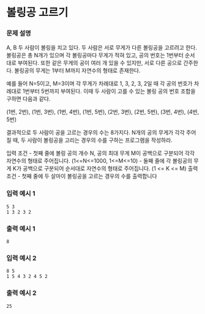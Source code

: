 # 볼링공 고르기

### 문제 설명
A, B 두 사람이 볼링을 치고 있다. 두 사람은 서로 무게가 다른 볼링공을 고르려고 한다. 볼링공은 총 N개가 있으며 각 볼링공마다 무게가 적혀 있고, 공의 번호는 1번부터 순서대로 부여된다. 또한 같은 무게의 공이 여러 개 있을 수 있지만, 서로 다른 공으로 간주한다. 볼링공의 무게는 1부터 M까지 자연수의 형태로 존재한다.

예를 들어 N=5이고, M=3이며 각 무게가 차례대로 1, 3, 2, 3, 2일 때 각 공의 번호가 차례대로 1번부터 5번까지 부여된다. 이때 두 사람이 고를 수 있는 볼링 공의 번호 조합을 구하면 다음과 같다.

(1번, 2번), (1번, 3번), (1번, 4번), (1번, 5번), (2번, 3번), (2번, 5번), (3번, 4번), (4번, 5번)

결과적으로 두 사람이 공을 고르는 경우의 수는 8가지다. N개의 공의 무게가 각각 주어질 때, 두 사람이 볼링공을 고리는 경우의 수를 구하는 프로그램을 작성하라.

입력 조건 - 첫째 줄에 볼링 공의 개수 N, 공의 최대 무게 M이 공백으로 구분되어 각각 자연수의 형태로 주어집니다. (1<=N<=1000, 1<=M<=10) - 둘째 줄에 각 볼링공의 무게 K가 공백으로 구분되어 순서대로 자연수의 형태로 주어집니다. (1 <= K <= M) 출력 조건 - 첫째 줄에 두 살마이 볼링공을 고르는 경우의 수를 출력합니다

### 입력 예시 1
```
5 3
1 3 2 3 2
```

### 출력 예시 1
```
8
```
### 입력 예시 2
```
8 5
1 5 4 3 2 4 5 2
```
### 출력 예시 2
```
25
```

